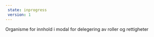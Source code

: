 ```yaml
---
 state: inprogress
 version: 1
---
```

Organisme for innhold i modal for delegering av roller og rettigheter